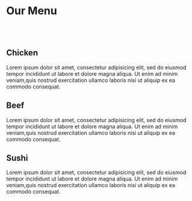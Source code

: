 <!DOCTYPE html>
<html>
<head>
	<title>MY ASSIGNMENT</title>
	<meta charset="utf-8">
	<meta name="viewport" content="width=device-width, initial-scale=1">
	<link rel="stylesheet" type="text/css" href="index.css">
</head>

<body>
	<br>
	<h1>Our Menu</h1>
	<br><br>
<div class="chicken">
	<h2>Chicken</h2>
	<p>Lorem ipsum dolor sit amet, consectetur adipisicing elit, sed do eiusmod tempor incididunt ut labore et dolore magna aliqua. Ut enim ad minim veniam,quis nostrud exercitation ullamco laboris nisi ut aliquip ex ea commodo consequat.</p>
</div>
<div class="beef">
	<h2>Beef</h2>
	<p>Lorem ipsum dolor sit amet, consectetur adipisicing elit, sed do eiusmod tempor incididunt ut labore et dolore magna aliqua. Ut enim ad minim veniam,quis nostrud exercitation ullamco laboris nisi ut aliquip ex ea commodo consequat.</p>
</div>
<div class="sushi">
	<h2>Sushi</h2>
	<p>Lorem ipsum dolor sit amet, consectetur adipisicing elit, sed do eiusmod tempor incididunt ut labore et dolore magna aliqua. Ut enim ad minim veniam,quis nostrud exercitation ullamco laboris nisi ut aliquip ex ea commodo consequat.</p>
</div>
</body>
</html>
